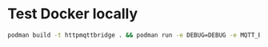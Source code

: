 # Test Docker locally

```bash
podman build -t httpmqttbridge . && podman run -e DEBUG=DEBUG -e MQTT_BROKER=test.mosquitto.org -e MQTT_PORT=1883 -e MQTT_TOPIC="#" --rm -p 5000:5000 httpmqttbridge
```